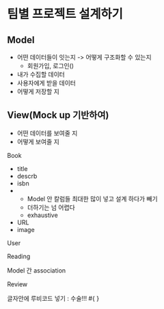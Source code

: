 # 팀별 프로젝트 설계하기 



##  Model

- 어떤 데이터들이 잇는지  -> 어떻게 구조화할 수 있는지 
  - 회원가입, 로그인()
- 내가 수집할 데이터
- 사용자에게 받을 데이터 
- 어떻게 저장할 지 



## View(Mock up 기반하여)

- 어떤 데이터를 보여줄 지
- 어떻게 보여줄 지 



Book 

- title
- descrb
- isbn
- - Model 안 칼럼들 최대한 많이 넣고 설계 하다가 빼기
  - 더하기는 넘 어렵다
  - exhaustive
- URL
- image



User



Reading

Model 간 association 

Review 









글자안에 루비코드 넣기 : 수술!!!   #{   }